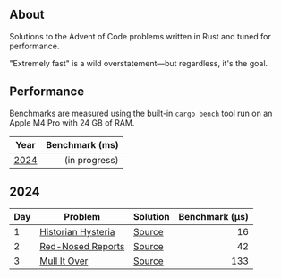 ## About

Solutions to the Advent of Code problems written in Rust and tuned for performance.

"Extremely fast" is a wild
overstatement&mdash;but regardless, it's the goal.

## Performance

Benchmarks are measured using the built-in `cargo bench` tool run on
an Apple M4 Pro with 24 GB of RAM.

| Year          | Benchmark (ms) |
|---------------|---------------:|
| [2024](#2024) |  (in progress) |

## 2024

| Day | Problem                                                   | Solution                        | Benchmark (μs) |
|-----|-----------------------------------------------------------|---------------------------------|---------------:|
| 1   | [Historian Hysteria](https://adventofcode.com/2024/day/1) | [Source](src/year2024/day01.rs) |             16 |
| 2   | [Red-Nosed Reports](https://adventofcode.com/2024/day/2)  | [Source](src/year2024/day02.rs) |             42 |
| 3   | [Mull It Over](https://adventofcode.com/2024/day/3)       | [Source](src/year2024/day03.rs) |            133 |